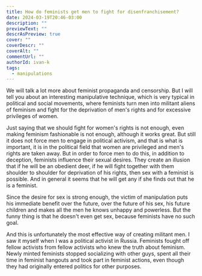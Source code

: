 ```yaml
---
title: How do feminists get men to fight for disenfranchisement?
date: 2024-03-19T20:46-03:00
description: ""
previewText: ""
descrAsPreview: true
cover: ""
coverDescr: ""
coverAlt: ""
commentUrl: ""
authorId: ivan-k
tags:
  - manipulations
---
```

We will talk a lot more about feminist propaganda and censorship. But I will tell you about an interesting manipulative technique, which is very typical in political and social movements, where feminists turn men into militant aliens of feminism and fight for the deprivation of men's rights and for excessive privileges of women.

Just saying that we should fight for women's rights is not enough, even making feminism fashionable is not enough, although it works great. But still it does not force men to engage in political activism, and that is what is important, it is in the political field that women are privileged and men's rights are taken away. But in order to force men to do this, in addition to deception, feminists influence their sexual desires. They create an illusion that if he will be an obedient deer, if he will fight together with them shoulder to shoulder for deprivation of his rights, then sex with a feminist is possible. And in general it seems that he will get any if she finds out that he is a feminist. 

Since the desire for sex is strong enough, the victim of manipulation puts his immediate benefit over the future, over the future of his sex, his future children and makes all the men he knows unhappy and powerless. But the funny thing is that he doesn't even get sex, because feminists have no such goal.

And this is unfortunately the most effective way of creating militant men. I saw it myself when I was a political activist in Russia. Feminists fought off fellow activists from fellow activists who knew the truth about feminism. Newly minted feminists stopped socializing with other guys, spent all their time in feminist hangouts and took part in feminist actions, even though they had originally entered politics for other purposes.
